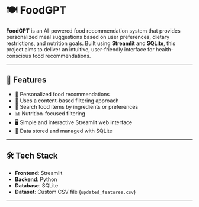 # 🍽️ FoodGPT

**FoodGPT** is an AI-powered food recommendation system that provides personalized meal suggestions based on user preferences, dietary restrictions, and nutrition goals. Built using **Streamlit** and **SQLite**, this project aims to deliver an intuitive, user-friendly interface for health-conscious food recommendations.

---

## 🚀 Features

- 🍱 Personalized food recommendations
- 🧠 Uses a content-based filtering approach
- 🔎 Search food items by ingredients or preferences
- 📊 Nutrition-focused filtering
- 🖥️ Simple and interactive Streamlit web interface
- 💾 Data stored and managed with SQLite

---

## 🛠️ Tech Stack

- **Frontend**: Streamlit
- **Backend**: Python
- **Database**: SQLite
- **Dataset**: Custom CSV file (`updated_features.csv`)

---
